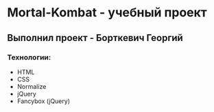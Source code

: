 # Mortal-Kombat - учебный проект
## Выполнил проект - Борткевич Георгий
### Технологии:
- HTML
- CSS
- Normalize
- jQuery
- Fancybox (jQuery)
